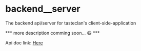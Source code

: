 # backend__server
The backend api/server for tasteclan's client-side-application

*** more description comming soon... 😃 ***

Api doc link: [Here](https://documenter.getpostman.com/view/18572653/2s847BSF4C)